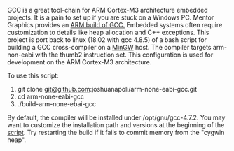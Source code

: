 GCC is a great tool-chain for ARM Cortex-M3 architecture embedded projects. It
is a pain to set up if you are stuck on a Windows PC. Mentor Graphics provides
an
[ARM build of GCC.](http://www.mentor.com/embedded-software/sourcery-tools/sourcery-codebench/editions/lite-edition/)
Embedded systems often require customization to details like heap allocation
and C++ exceptions. This project is port back to linux (18.02 with gcc 4.8.5) of  a bash script for building a GCC
cross-compiler on a [MinGW](http://mingw.org/) host. The compiler targets
arm-non-eabi with the thumb2 instruction set. This configuration is used for
development on the ARM Cortex-M3 architecture. 

To use this script:
1. git clone git@github.com:joshuanapoli/arm-none-eabi-gcc.git
2. cd arm-none-eabi-gcc
3. ./build-arm-none-ebai-gcc

By default, the compiler will be installed under /opt/gnu/gcc-4.7.2. You may
want to customize the installation path and versions at the beginning of the
[script](arm-none-eabi-gcc/blob/master/build-arm-none-ebai-gcc). Try restarting
the build if it fails to commit memory from the "cygwin heap".
